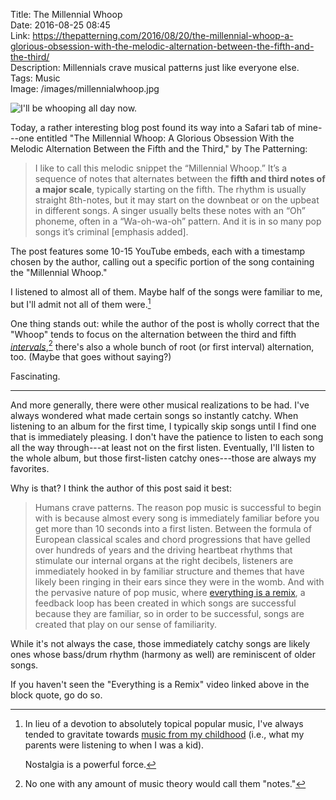 Title: The Millennial Whoop  
Date: 2016-08-25 08:45  
Link: https://thepatterning.com/2016/08/20/the-millennial-whoop-a-glorious-obsession-with-the-melodic-alternation-between-the-fifth-and-the-third/  
Description: Millennials crave musical patterns just like everyone else.  
Tags: Music  
Image: /images/millennialwhoop.jpg  

![I'll be whooping all day now.][1]

Today, a rather interesting blog post found its way into a Safari tab of mine---one entitled "The Millennial Whoop: A Glorious Obsession With the Melodic Alternation Between the Fifth and the Third," by The Patterning:

> I like to call this melodic snippet the “Millennial Whoop.” It’s a sequence of notes that alternates between the **fifth and third notes of a major scale**, typically starting on the fifth. The rhythm is usually straight 8th-notes, but it may start on the downbeat or on the upbeat in different songs. A singer usually belts these notes with an “Oh” phoneme, often in a “Wa-oh-wa-oh” pattern. And it is in so many pop songs it’s criminal [emphasis added].

The post features some 10-15 YouTube embeds, each with a timestamp chosen by the author, calling out a specific portion of the song containing the "Millennial Whoop."

I listened to almost all of them. Maybe half of the songs were familiar to me, but I'll admit not all of them were.[^1]

One thing stands out: while the author of the post is wholly correct that the "Whoop" tends to focus on the alternation between the third and fifth *[intervals][2]*,[^2] there's also a whole bunch of root (or first interval) alternation, too. (Maybe that goes without saying?)

Fascinating.

***

And more generally, there were other musical realizations to be had. I've always wondered what made certain songs so instantly catchy. When listening to an album for the first time, I typically skip songs until I find one that is immediately pleasing. I don't have the patience to listen to each song all the way through---at least not on the first listen. Eventually, I'll listen to the whole album, but those first-listen catchy ones---those are always my favorites.

Why is that? I think the author of this post said it best:

> Humans crave patterns. The reason pop music is successful to begin with is because almost every song is immediately familiar before you get more than 10 seconds into a first listen. Between the formula of European classical scales and chord progressions that have gelled over hundreds of years and the driving heartbeat rhythms that stimulate our internal organs at the right decibels, listeners are immediately hooked in by familiar structure and themes that have likely been ringing in their ears since they were in the womb. And with the pervasive nature of pop music, where [everything is a remix][3], a feedback loop has been created in which songs are successful because they are familiar, so in order to be successful, songs are created that play on our sense of familiarity.

While it's not always the case, those immediately catchy songs are likely ones whose bass/drum rhythm (harmony as well) are reminiscent of older songs.

If you haven't seen the "Everything is a Remix" video linked above in the block quote, go do so.

[^1]: In lieu of a devotion to absolutely topical popular music, I've always tended to gravitate towards [music from my childhood][a] (i.e., what my parents were listening to when I was a kid). 

	Nostalgia is a powerful force.
[^2]: No one with any amount of music theory would call them "notes."

[a]: https://www.instagram.com/p/BJF-EU2gCr4/?taken-by=toniwonkanobi "Instagram post of mine featuring a song by Soul for Real"

[1]: /images/millennialwhoop.jpg "Screenshot of the post from The Patterning"
[2]: https://en.wikipedia.org/wiki/Interval_(music) "Wikipedia: Musical intervals"
[3]: https://www.youtube.com/watch?v=d9ryPC8bxqE